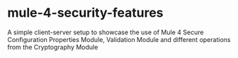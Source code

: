 # mule-4-security-features
A simple client-server setup to showcase the use of Mule 4 Secure Configuration Properties Module, Validation Module and different operations from the Cryptography Module
